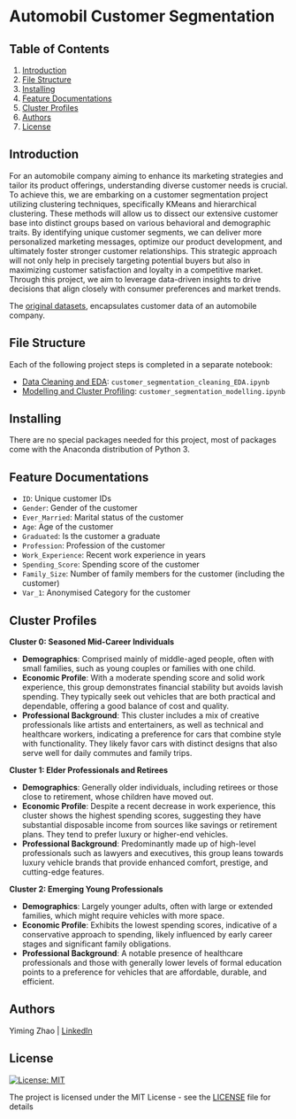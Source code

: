 # Automobil Customer Segmentation

## Table of Contents
1. [Introduction](#Introduction)
2. [File Structure](#FileStructure)
3. [Installing](#Installing)
4. [Feature Documentations](#FeatureDocumentations)
5. [Cluster Profiles](#ClusterProfiles)
6. [Authors](#Authors)
7. [License](#License)

<a name="Introduction"></a>
## Introduction
For an automobile company aiming to enhance its marketing strategies and tailor its product offerings, understanding diverse customer needs is crucial. To achieve this, we are embarking on a customer segmentation project utilizing clustering techniques, specifically KMeans and hierarchical clustering. These methods will allow us to dissect our extensive customer base into distinct groups based on various behavioral and demographic traits. By identifying unique customer segments, we can deliver more personalized marketing messages, optimize our product development, and ultimately foster stronger customer relationships. This strategic approach will not only help in precisely targeting potential buyers but also in maximizing customer satisfaction and loyalty in a competitive market. Through this project, we aim to leverage data-driven insights to drive decisions that align closely with consumer preferences and market trends.

The [original datasets](https://www.kaggle.com/datasets/vetrirah/customer?select=Train.csv), encapsulates customer data of an automobile company.

<a name="FileStructure"></a>
## File Structure
Each of the following project steps is completed in a separate notebook:
- [Data Cleaning and EDA](https://github.com/YimingZ13/Automobil_Customer_Unsupervised_Segmentation/blob/main/customer_segmentation_cleaning_EDA.ipynb): `customer_segmentation_cleaning_EDA.ipynb`
- [Modelling and Cluster Profiling](https://github.com/YimingZ13/Automobil_Customer_Unsupervised_Segmentation/blob/main/customer_segmentation_modelling.ipynb): `customer_segmentation_modelling.ipynb`

<a name="Installing"></a>
## Installing
There are no special packages needed for this project, most of packages come with the Anaconda distribution of Python 3.

<a name="FeatureDocumentations"></a>
## Feature Documentations
- `ID`: Unique customer IDs
- `Gender`: Gender of the customer
- `Ever_Married`: Marital status of the customer
- `Age`: Age of the customer
- `Graduated`: Is the customer a graduate
- `Profession`: Profession of the customer
- `Work_Experience`: Recent work experience in years
- `Spending_Score`: Spending score of the customer
- `Family_Size`: Number of family members for the customer (including the customer)
- `Var_1`: Anonymised Category for the customer

<a name="ClusterProfiles"></a>
## Cluster Profiles
**Cluster 0: Seasoned Mid-Career Individuals**
- **Demographics**: Comprised mainly of middle-aged people, often with small families, such as young couples or families with one child.
- **Economic Profile**: With a moderate spending score and solid work experience, this group demonstrates financial stability but avoids lavish spending. They typically seek out vehicles that are both practical and dependable, offering a good balance of cost and quality.
- **Professional Background**: This cluster includes a mix of creative professionals like artists and entertainers, as well as technical and healthcare workers, indicating a preference for cars that combine style with functionality. They likely favor cars with distinct designs that also serve well for daily commutes and family trips.

**Cluster 1: Elder Professionals and Retirees**
- **Demographics**: Generally older individuals, including retirees or those close to retirement, whose children have moved out.
- **Economic Profile**: Despite a recent decrease in work experience, this cluster shows the highest spending scores, suggesting they have substantial disposable income from sources like savings or retirement plans. They tend to prefer luxury or higher-end vehicles.
- **Professional Background**: Predominantly made up of high-level professionals such as lawyers and executives, this group leans towards luxury vehicle brands that provide enhanced comfort, prestige, and cutting-edge features.

**Cluster 2: Emerging Young Professionals**
- **Demographics**: Largely younger adults, often with large or extended families, which might require vehicles with more space.
- **Economic Profile**: Exhibits the lowest spending scores, indicative of a conservative approach to spending, likely influenced by early career stages and significant family obligations.
- **Professional Background**: A notable presence of healthcare professionals and those with generally lower levels of formal education points to a preference for vehicles that are affordable, durable, and efficient.

<a name="Authors"></a>
## Authors
Yiming Zhao | [LinkedIn](https://www.linkedin.com/in/yiming-zhao13/)

<a name="License"></a>
## License
[![License: MIT](https://img.shields.io/badge/License-MIT-yellow.svg)](https://opensource.org/licenses/MIT)

The project is licensed under the MIT License - see the [LICENSE](LICENSE) file for details
